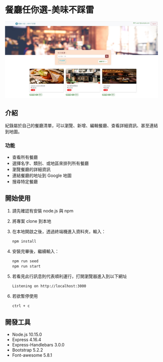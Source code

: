 # 餐廳任你選-美味不踩雷

![Index page about Restaurant List](./public/image/Final%20Image.jpg)

## 介紹

紀錄屬於自己的餐廳清單，可以瀏覽、新增、編輯餐廳、查看詳細資訊、甚至連結到地圖。

### 功能

- 查看所有餐廳
- 選擇名字、類別、或地區來排列所有餐廳
- 瀏覽餐廳的詳細資訊
- 連結餐廳的地址到 Google 地圖
- 搜尋特定餐廳

## 開始使用

1. 請先確認有安裝 node.js 與 npm
2. 將專案 clone 到本地
3. 在本地開啟之後，透過終端機進入資料夾，輸入：

   ```bash
   npm install
   ```

4. 安裝完畢後，繼續輸入：

   ```bash
   npm run seed
   npm run start
   ```

5. 若看見此行訊息則代表順利運行，打開瀏覽器進入到以下網址

   ```bash
   Listening on http://localhost:3000
   ```

6. 若欲暫停使用

   ```bash
   ctrl + c
   ```

## 開發工具

- Node.js 10.15.0
- Express 4.16.4
- Express-Handlebars 3.0.0
- Bootstrap 5.2.2
- Font-awesome 5.8.1
